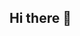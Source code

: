## Hi there 👋

<!--
**Saranyajothis/saranyajothis** is a ✨ _special_ ✨ repository because its `README.md` (this file) appears on your GitHub profile.

---

# Hi, I'm Saranya JS! 👋  

**Java Backend Developer | iOS App Developer | Master's in Software Engineering Systems @Northeastern University**  

Welcome to my GitHub profile! I am a versatile developer with extensive experience in building efficient backend systems and crafting user-friendly mobile applications.  

## About Me  
- 🔭 I’m currently pursuing my Master's in **Software Engineering Systems** at **Northeastern University**, Boston.  
- 💼 Previously worked as a **Specialist - Software Engineering** at **LTIMindtree**, where I led backend optimizations and scaled systems for high performance.  
- 🌱 I’m currently learning advanced **cloud technologies**, **microservices**, and exploring innovations in **iOS app development** with **SwiftUI**.  
- 🤝 I’m open to collaborating on **Java backend projects**, **mobile app development**, and **full-stack solutions**.  
- 💡 I’m passionate about solving complex technical challenges and delivering impactful software that enhances user experiences.  

## 🚀 Key Projects  

Here are some highlights of my work:  

- **Backend Optimizations for Media Systems**  
  Improved MongoDB performance by 45x and reduced latencies by optimizing indices and upgrading drivers, resulting in enhanced system efficiency.  

- **Headcount Management Tool**  
  Migrated the application to **Java 8**, incorporating **lambda expressions** and **streams**, and implemented design patterns to streamline service architecture.  

- **Content Management System Enhancements**  
  Delivered feature enhancements using **Spring Boot**, created custom named queries, and optimized backend processing for quicker response times.  

- **Mobile App Development with Swift**  
  Designed and developed **iOS applications** using **UIKit** and **SwiftUI**, focusing on user-friendly interfaces and seamless performance.  

## 🛠️ Technical Skills  

- **Programming**: Java, Swift, Python, SQL, C++  
- **Backend Frameworks**: Spring Boot, Hibernate, JUnit, Express.js, Node.js  
- **Mobile Development**: SwiftUI, UIKit  
- **Tools**: Git, Jenkins, Docker, AWS, Xcode, MongoDB Compass  
- **Project Management**: Agile (Scrum, Kanban), Jira, Confluence  
- **Databases**: MySQL, MongoDB, PL/SQL  
- **Other Skills**: RESTful APIs, Microservices, Object-Oriented Programming  

## 📫 Let's Connect!  

[![Email](https://img.shields.io/badge/Email-D14836?style=flat-square&logo=gmail&logoColor=white)](mailto:saranyajothi.subram@gmail.com)  
[![LinkedIn](https://img.shields.io/badge/LinkedIn-0A66C2?style=flat-square&logo=linkedin&logoColor=white)](https://www.linkedin.com/in/saranya-js-770b46246/)  

Feel free to explore my repositories and connect for exciting collaborations! 🚀  

---  

Let me know if you’d like further refinements!

